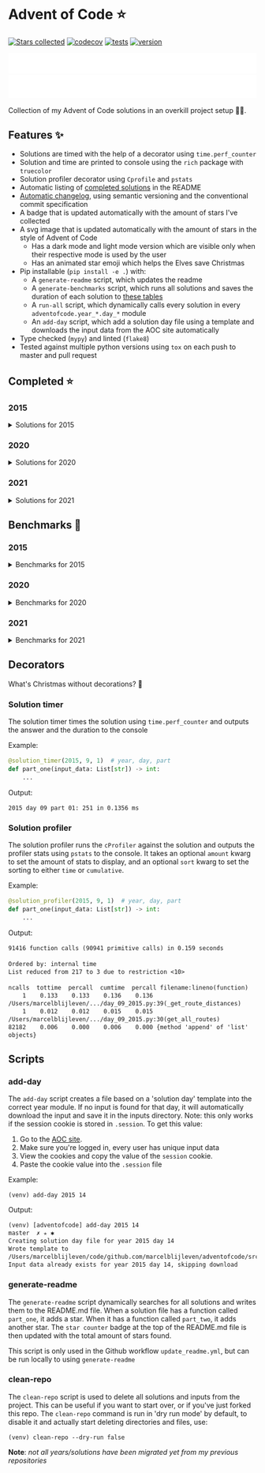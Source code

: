 # Advent of Code ⭐️
[![Stars collected](https://shields.io/static/v1?label=stars%20collected&message=114&color=yellow)]()
[![codecov](https://codecov.io/gh/marcelblijleven/adventofcode/branch/master/graph/badge.svg?token=jZ2TgfyltM)](https://codecov.io/gh/marcelblijleven/adventofcode)
[![tests](https://github.com/marcelblijleven/adventofcode/actions/workflows/tests.yaml/badge.svg)](https://github.com/marcelblijleven/adventofcode)
[![version](https://img.shields.io/github/v/release/marcelblijleven/adventofcode.svg)](https://github.com/marcelblijleven/adventofcode/releases)

![advent of code](./image_dark.svg#gh-dark-mode-only)
![advent of code](./image_light.svg#gh-light-mode-only)

Collection of my Advent of Code solutions in an overkill project setup 👻🎄.

## Features ✨
- Solutions are timed with the help of a decorator using `time.perf_counter`
- Solution and time are printed to console using the `rich` package with `truecolor`
- Solution profiler decorator using `Cprofile` and `pstats`
- Automatic listing of [completed solutions](#completed-) in the README
- [Automatic changelog](CHANGELOG.md), using semantic versioning and the conventional commit specification
- A badge that is updated automatically with the amount of stars I've collected
- A svg image that is updated automatically with the amount of stars in the style of Advent of Code
  - Has a dark mode and light mode version which are visible only when their respective mode is used by the user
  - Has an animated star emoji which helps the Elves save Christmas
- Pip installable (`pip install -e .`) with:
  - A `generate-readme` script, which updates the readme
  - A `generate-benchmarks` script, which runs all solutions and saves the duration of each solution to [these tables](#benchmarks-)
  - A `run-all` script, which dynamically calls every solution in every `adventofcode.year_*.day_*` module
  - An `add-day` script, which add a solution day file using a template and downloads the input data from the AOC site automatically
- Type checked (`mypy`) and linted (`flake8`)
- Tested against multiple python versions using `tox` on each push to master and pull request

<!-- start completed section -->
## Completed ⭐️
### 2015
<details><summary>Solutions for 2015</summary>
<p>

| day   | part one | part two |
| :---: | :------: | :------: |
| 01 | ⭐️ | ⭐️ |
| 02 | ⭐️ | ⭐️ |
| 03 | ⭐️ | ⭐️ |
| 04 | ⭐️ | ⭐️ |
| 05 | ⭐️ | ⭐️ |
| 06 | ⭐️ | ⭐️ |
| 07 | ⭐️ | ⭐️ |
| 08 | ⭐️ | ⭐️ |
| 09 | ⭐️ | ⭐️ |
| 10 | ⭐️ | ⭐️ |
| 11 | ⭐️ | ⭐️ |
| 12 | ⭐️ | ⭐️ |
| 13 | ⭐️ | ⭐️ |
| 14 | ⭐️ | ⭐️ |
| 15 | ⭐️ | ⭐️ |
| 16 | ⭐️ | ⭐️ |
| 17 | ⭐️ | ⭐️ |
| 18 | ⭐️ | ⭐️ |
| 19 | ⭐️ | ⭐️ |
| 20 | ⭐️ | ⭐️ |
| 21 | ⭐️ | ⭐️ |
| 22 | ⭐️ | ⭐️ |
| 23 | ⭐️ | ⭐️ |
| 24 | ⭐️ | ⭐️ |
| 25 | ⭐️ | ⭐️ |

</p>
</details>

### 2020
<details><summary>Solutions for 2020</summary>
<p>

| day   | part one | part two |
| :---: | :------: | :------: |
| 01 | ⭐️ | ⭐️ |
| 02 | ⭐️ | ⭐️ |
| 03 | ⭐️ | ⭐️ |
| 04 | ⭐️ | ⭐️ |
| 05 | ⭐️ | ⭐️ |
| 06 | ⭐️ | ⭐️ |
| 07 | ⭐️ | ⭐️ |
| 08 | ⭐️ | ⭐️ |
| 09 | ⭐️ | ⭐️ |
| 10 | ⭐️ | ⭐️ |
| 11 | ⭐️ | ⭐️ |
| 12 | ⭐️ | ⭐️ |
| 13 | ⭐️ | ⭐️ |
| 14 | ⭐️ | ⭐️ |
| 15 | ⭐️ | ⭐️ |
| 16 | ⭐️ | ⭐️ |

</p>
</details>

### 2021
<details><summary>Solutions for 2021</summary>
<p>

| day   | part one | part two |
| :---: | :------: | :------: |
| 01 | ⭐️ | ⭐️ |
| 02 | ⭐️ | ⭐️ |
| 03 | ⭐️ | ⭐️ |
| 04 | ⭐️ | ⭐️ |
| 05 | ⭐️ | ⭐️ |
| 06 | ⭐️ | ⭐️ |
| 07 | ⭐️ | ⭐️ |
| 08 | ⭐️ | ⭐️ |
| 09 | ⭐️ | ⭐️ |
| 10 | ⭐️ | ⭐️ |
| 11 | ⭐️ | ⭐️ |
| 12 | ⭐️ | ⭐️ |
| 13 | ⭐️ | ⭐️ |
| 14 | ⭐️ | ⭐️ |
| 15 | ⭐️ | ⭐️ |
| 16 | ⭐️ | ⭐️ |

</p>
</details>


<!-- end completed section -->

<!-- start benchmark section -->
## Benchmarks 🚀
### 2015
<details><summary>Benchmarks for 2015</summary>
<p>

|  day  | part  | duration |
| :---: | :---: | -------: |
| 01 | part one | 1.06 ms |
| 01 | part two | 0.45 ms |
| 02 | part one | 5.25 ms |
| 02 | part two | 4.74 ms |
| 03 | part one | 7.09 ms |
| 03 | part two | 9.96 ms |
| 04 | part one | 409.48 ms |
| 04 | part two | 6539.61 ms |
| 05 | part one | 2.17 ms |
| 05 | part two | 2.89 ms |
| 06 | part one | 8520.83 ms |
| 06 | part two | 9749.57 ms |
| 07 | part one | 2.46 ms |
| 07 | part two | 4.18 ms |
| 08 | part one | 2.04 ms |
| 08 | part two | 0.51 ms |
| 09 | part one | 131.21 ms |
| 09 | part two | 137.00 ms |
| 10 | part one | 434.10 ms |
| 10 | part two | 6609.51 ms |
| 11 | part one | 0.02 ms |
| 11 | part two | 0.02 ms |
| 12 | part one | 2.12 ms |
| 12 | part two | 1.40 ms |
| 13 | part one | 159.35 ms |
| 13 | part two | 1398.87 ms |
| 14 | part one | 29.53 ms |
| 14 | part two | 32.03 ms |
| 15 | part one | 1089.26 ms |
| 15 | part two | 403.07 ms |
| 16 | part one | 1.33 ms |
| 16 | part two | 1.36 ms |
| 17 | part one | 213.67 ms |
| 17 | part two | 152.82 ms |
| 18 | part one | 4531.14 ms |
| 18 | part two | 4718.72 ms |
| 19 | part one | 5.64 ms |
| 19 | part two | 0.30 ms |
| 20 | part one | 6324.19 ms |
| 20 | part two | 2048.20 ms |
| 21 | part one | 8.73 ms |
| 21 | part two | 7.35 ms |
| 22 | part one | 351.36 ms |
| 22 | part two | 246.51 ms |
| 23 | part one | 1.58 ms |
| 23 | part two | 1.80 ms |
| 24 | part one | 100.49 ms |
| 24 | part two | 3.78 ms |
| 25 | part one | 4252.91 ms |
| 25 | part two | 0.00 ms |

</p>
</details>

### 2020
<details><summary>Benchmarks for 2020</summary>
<p>

|  day  | part  | duration |
| :---: | :---: | -------: |
| 01 | part one | 0.16 ms |
| 01 | part two | 161.52 ms |
| 02 | part one | 5.24 ms |
| 02 | part two | 5.44 ms |
| 03 | part one | 0.22 ms |
| 03 | part two | 0.68 ms |
| 05 | part one | 13.53 ms |
| 05 | part two | 4.07 ms |
| 05 | part one binary version | 0.53 ms |
| 06 | part one | 1.41 ms |
| 06 | part two | 1.61 ms |
| 07 | part one | 120.07 ms |
| 07 | part two | 1.63 ms |
| 08 | part one | 0.63 ms |
| 08 | part two | 34.73 ms |
| 09 | part one | 1.09 ms |
| 09 | part two | 1352.88 ms |
| 10 | part one | 0.04 ms |
| 10 | part two | 0.07 ms |
| 11 | part one | 4940.09 ms |
| 11 | part two | 4574.01 ms |
| 12 | part one | 0.88 ms |
| 12 | part two | 0.77 ms |
| 13 | part one | 0.35 ms |
| 13 | part two | 0.15 ms |
| 14 | part one | 2.99 ms |
| 14 | part two | 446.27 ms |
| 15 | part one | 0.32 ms |
| 15 | part two | 9343.14 ms |
| 16 | part one | 2.88 ms |
| 16 | part two | 0.01 ms |

</p>
</details>

### 2021
<details><summary>Benchmarks for 2021</summary>
<p>

|  day  | part  | duration |
| :---: | :---: | -------: |
| 01 | part one | 0.37 ms |
| 01 | part two | 1.98 ms |
| 01 | part two reuse part one | 1.19 ms |
| 02 | part one | 0.78 ms |
| 02 | part two | 1.18 ms |
| 03 | part one | 2.06 ms |
| 03 | part two | 5.28 ms |
| 04 | part one | 18.84 ms |
| 04 | part two | 50.88 ms |
| 05 | part one | 65.13 ms |
| 05 | part two | 114.93 ms |
| 06 | part one | 0.10 ms |
| 06 | part two | 0.17 ms |
| 06 | part two faster | 0.13 ms |
| 07 | part one | 0.45 ms |
| 07 | part two | 0.82 ms |
| 08 | part one | 0.38 ms |
| 08 | part two | 3.71 ms |
| 09 | part one | 16.21 ms |
| 09 | part two | 24.48 ms |
| 09 | part two async | 43.88 ms |
| 09 | part two mp | 282.40 ms |
| 10 | part one | 1.80 ms |
| 10 | part two | 4.08 ms |
| 11 | part one | 13.46 ms |
| 11 | part two | 32.05 ms |
| 12 | part one | 31.24 ms |
| 12 | part two | 916.11 ms |
| 13 | part one | 1.31 ms |
| 13 | part two | 2.13 ms |

</p>
</details>

<!-- end benchmark section --> 

## Decorators
What's Christmas without decorations? 🎄

### Solution timer
The solution timer times the solution using `time.perf_counter` and outputs the answer and the duration to the console

Example:
```python
@solution_timer(2015, 9, 1)  # year, day, part
def part_one(input_data: List[str]) -> int:
    ...
```

Output:
```text
2015 day 09 part 01: 251 in 0.1356 ms
```

### Solution profiler
The solution profiler runs the `cProfiler` against the solution and outputs the profiler stats using `pstats` to the console.
It takes an optional `amount` kwarg to set the amount of stats to display, and an optional `sort` kwarg to set the sorting to either
`time` or `cumulative`.

Example:
```python
@solution_profiler(2015, 9, 1)  # year, day, part
def part_one(input_data: List[str]) -> int:
    ...
```

Output:
```text
91416 function calls (90941 primitive calls) in 0.159 seconds

Ordered by: internal time
List reduced from 217 to 3 due to restriction <10>

ncalls  tottime  percall  cumtime  percall filename:lineno(function)
    1    0.133    0.133    0.136    0.136 /Users/marcelblijleven/.../day_09_2015.py:39(_get_route_distances)
    1    0.012    0.012    0.015    0.015 /Users/marcelblijleven/.../day_09_2015.py:30(get_all_routes)
82182    0.006    0.000    0.006    0.000 {method 'append' of 'list' objects}
```

## Scripts
### add-day
The `add-day` script creates a file based on a 'solution day' template into the correct year module. If no input is found
for that day, it will automatically download the input and save it in the inputs directory. Note: this only works if the
session cookie is stored in `.session`. To get this value:
1. Go to the [AOC site](https://adventofcode.com).
2. Make sure you're logged in, every user has unique input data
3. View the cookies and copy the value of the `session` cookie.
4. Paste the cookie value into the `.session` file

Example:
```shell
(venv) add-day 2015 14
```

Output:
```text
(venv) [adventofcode] add-day 2015 14                                                                                                                                                                   master  ✗ ✭ ✱
Creating solution day file for year 2015 day 14
Wrote template to /Users/marcelblijleven/code/github.com/marcelblijleven/adventofcode/src/adventofcode/year_2015/day_14_2015.py
Input data already exists for year 2015 day 14, skipping download
```

### generate-readme
The `generate-readme` script dynamically searches for all solutions and writes them to the README.md file.
When a solution file has a function called `part_one`, it adds a star. When it has a function called `part_two`, it adds another
star. The `star counter` badge at the top of the README.md file is then updated with the total amount of stars found.

This script is only used in the Github workflow `update_readme.yml`, but can be run locally to using `generate-readme`

### clean-repo
The `clean-repo` script is used to delete all solutions and inputs from the project. This can be useful if you want to start over,
or if you've just forked this repo. The `clean-repo` command is run in 'dry run mode' by default, to disable it and actually
start deleting directories and files, use:

```shell
(venv) clean-repo --dry-run false 
```

**Note**: _not all years/solutions have been migrated yet from my previous repositories_

